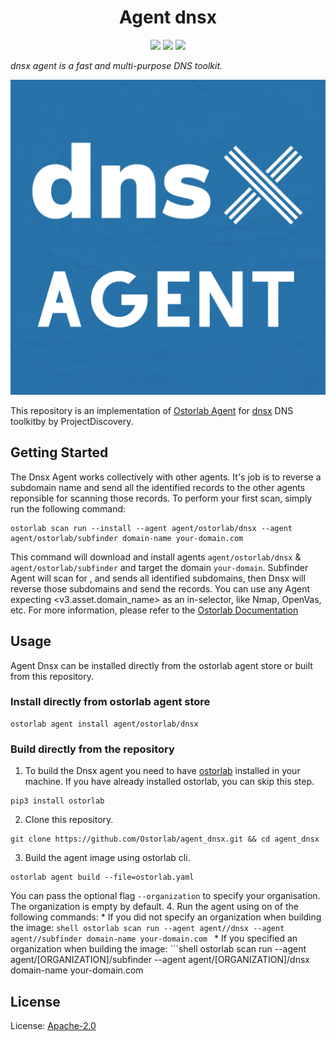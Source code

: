 <h1 align="center">Agent dnsx</h1>

<p align="center">
<img src="https://img.shields.io/badge/License-Apache_2.0-brightgreen.svg">
<img src="https://img.shields.io/github/languages/top/ostorlab/agent_dnsx">
<img src="https://img.shields.io/badge/PRs-welcome-brightgreen.svg">
</p>

_dnsx agent is a fast and multi-purpose DNS toolkit._

<p align="center">
<img src="https://github.com/Ostorlab/agent_dnsx/blob/main/images/cover.png" alt="agent-dnsx" />
</p>

This repository is an implementation of [Ostorlab Agent](https://pypi.org/project/ostorlab/) for [dnsx](https://github.com/projectdiscovery/dnsx) DNS toolkitby by ProjectDiscovery.
  ## Getting Started
  The Dnsx Agent works collectively with other agents. It's job is to reverse a subdomain name and send all the identified records to the other agents reponsible for scanning those records.
  To perform your first scan, simply run the following command:
  ```shell
  ostorlab scan run --install --agent agent/ostorlab/dnsx --agent agent/ostorlab/subfinder domain-name your-domain.com
  ```
  This command will download and install agents  `agent/ostorlab/dnsx` & `agent/ostorlab/subfinder` and target the domain  `your-domain`.
  Subfinder Agent will scan for <your-domain>, and sends all identified subdomains, then Dnsx will reverse those subdomains and send the records.
  You can use any Agent expecting <v3.asset.domain_name> as an in-selector, like Nmap, OpenVas, etc.
  For more information, please refer to the [Ostorlab Documentation](https://github.com/Ostorlab/ostorlab/blob/main/README.md)
  ## Usage
  Agent Dnsx can be installed directly from the ostorlab agent store or built from this repository.
  ### Install directly from ostorlab agent store
  ```shell
  ostorlab agent install agent/ostorlab/dnsx
  ```
  ### Build directly from the repository
  1. To build the Dnsx agent you need to have [ostorlab](https://pypi.org/project/ostorlab/) installed in your machine. If you have already installed ostorlab, you can skip this step.
  ```shell
  pip3 install ostorlab
  ```
  2. Clone this repository.
  ```shell
  git clone https://github.com/Ostorlab/agent_dnsx.git && cd agent_dnsx
  ```
  3. Build the agent image using ostorlab cli.
  ```shell
  ostorlab agent build --file=ostorlab.yaml
  ```
  You can pass the optional flag `--organization` to specify your organisation. The organization is empty by default.
  4. Run the agent using on of the following commands:
    * If you did not specify an organization when building the image:
      ```shell
      ostorlab scan run --agent agent//dnsx --agent agent//subfinder domain-name your-domain.com
      ```
    * If you specified an organization when building the image:
      ```shell
      ostorlab scan run --agent agent/[ORGANIZATION]/subfinder --agent agent/[ORGANIZATION]/dnsx  domain-name your-domain.com

  ## License

  License: [Apache-2.0](./LICENSE)
